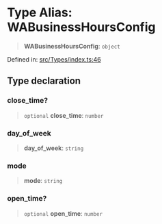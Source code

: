 # Type Alias: WABusinessHoursConfig

> **WABusinessHoursConfig**: `object`

Defined in: [src/Types/index.ts:46](https://github.com/Fokusdotid/bail/blob/3856b89f13bbe82f2e10396a28cd4ef2089de845/src/Types/index.ts#L46)

## Type declaration

### close\_time?

> `optional` **close\_time**: `number`

### day\_of\_week

> **day\_of\_week**: `string`

### mode

> **mode**: `string`

### open\_time?

> `optional` **open\_time**: `number`
